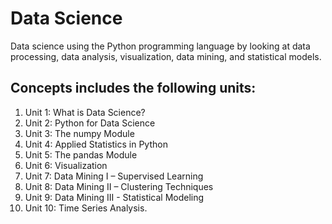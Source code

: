 # Data Science

Data science using the Python programming language by looking at data processing, data analysis, visualization, data mining, and statistical models.

## Concepts includes the following units:

1. Unit 1: What is Data Science?
2. Unit 2: Python for Data Science
3. Unit 3: The numpy Module
4. Unit 4: Applied Statistics in Python
5. Unit 5: The pandas Module
6. Unit 6: Visualization
7. Unit 7: Data Mining I – Supervised Learning
8. Unit 8: Data Mining II – Clustering Techniques
9. Unit 9: Data Mining III - Statistical Modeling
10. Unit 10: Time Series Analysis.
